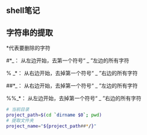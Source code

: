 ## shell笔记

## 字符串的提取

*代表要删除的字符

#*_：     从左边开始，去第一个符号“ _ ”左边的所有字符 

% _*：   从右边开始，去掉第一个符号“ _ ”右边的所有字符

##*_：   从右边开始，去掉第一个符号“ _ ”左边的所有字符

%%_*： 从左边开始，去掉第一个符号“ _ ”右边的所有字符

```bash
# 当前目录
project_path=$(cd `dirname $0`; pwd)
# 提取文件夹
project_name="${project_path##*/}"
```

